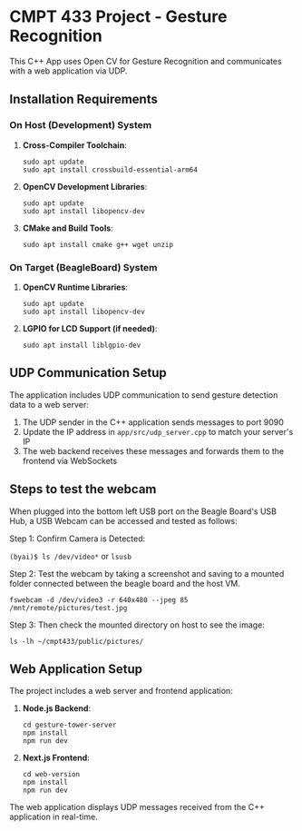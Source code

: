 # CMPT 433 Project - Gesture Recognition

This C++ App uses Open CV for Gesture Recognition and communicates with a web application via UDP.

## Installation Requirements

### On Host (Development) System

1. **Cross-Compiler Toolchain**:

   ```
   sudo apt update
   sudo apt install crossbuild-essential-arm64
   ```

2. **OpenCV Development Libraries**:

   ```
   sudo apt update
   sudo apt install libopencv-dev
   ```

3. **CMake and Build Tools**:
   ```
   sudo apt install cmake g++ wget unzip
   ```

### On Target (BeagleBoard) System

1. **OpenCV Runtime Libraries**:

   ```
   sudo apt update
   sudo apt install libopencv-dev
   ```

2. **LGPIO for LCD Support (if needed)**:
   ```
   sudo apt install liblgpio-dev
   ```

## UDP Communication Setup

The application includes UDP communication to send gesture detection data to a web server:

1. The UDP sender in the C++ application sends messages to port 9090
2. Update the IP address in `app/src/udp_server.cpp` to match your server's IP
3. The web backend receives these messages and forwards them to the frontend via WebSockets

## Steps to test the webcam

When plugged into the bottom left USB port on the Beagle Board's USB Hub,
a USB Webcam can be accessed and tested as follows:

Step 1: Confirm Camera is Detected:

`(byai)$ ls /dev/video*`
or
`lsusb`

Step 2: Test the webcam by taking a screenshot and saving to a mounted folder
connected between the beagle board and the host VM.

`fswebcam -d /dev/video3 -r 640x480 --jpeg 85 /mnt/remote/pictures/test.jpg`

Step 3: Then check the mounted directory on host to see the image:

`ls -lh ~/cmpt433/public/pictures/`

## Web Application Setup

The project includes a web server and frontend application:

1. **Node.js Backend**:

   ```
   cd gesture-tower-server
   npm install
   npm run dev
   ```

2. **Next.js Frontend**:
   ```
   cd web-version
   npm install
   npm run dev
   ```

The web application displays UDP messages received from the C++ application in real-time.



